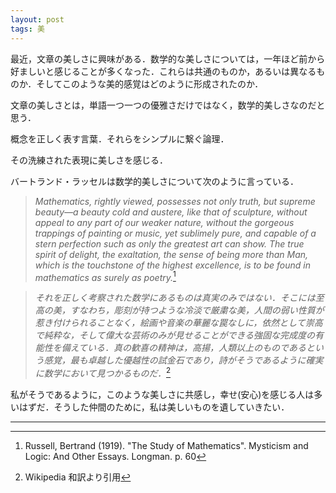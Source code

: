 ```yaml
---
layout: post
tags: 美
---
```


最近，文章の美しさに興味がある．数学的な美しさについては，一年ほど前から好ましいと感じることが多くなった．これらは共通のものか，あるいは異なるものか．そしてこのような美的感覚はどのように形成されたのか．

文章の美しさとは，単語一つ一つの優雅さだけではなく，数学的美しさなのだと思う．

概念を正しく表す言葉．それらをシンプルに繋ぐ論理．

その洗練された表現に美しさを感じる．

バートランド・ラッセルは数学的美しさについて次のように言っている．

>*Mathematics, rightly viewed, possesses not only truth, but supreme beauty—a beauty cold and austere, like that of sculpture, without appeal to any part of our weaker nature, without the gorgeous trappings of painting or music, yet sublimely pure, and capable of a stern perfection such as only the greatest art can show. The true spirit of delight, the exaltation, the sense of being more than Man, which is the touchstone of the highest excellence, is to be found in mathematics as surely as poetry.*[^1]

>*それを正しく考察された数学にあるものは真実のみではない．そこには至高の美，すなわち，彫刻が持つような冷淡で厳粛な美，人間の弱い性質が惹き付けられることなく，絵画や音楽の華麗な罠なしに，依然として崇高で純粋な，そして偉大な芸術のみが見せることができる強固な完成度の有能性を備えている．真の歓喜の精神は，高揚，人類以上のものであるという感覚，最も卓越した優越性の試金石であり，詩がそうであるように確実に数学において見つかるものだ．*[^2]

私がそうであるように，このような美しさに共感し，幸せ(安心)を感じる人は多いはずだ．そうした仲間のために，私は美しいものを遺していきたい．

---
[^1]: Russell, Bertrand (1919). "The Study of Mathematics". Mysticism and Logic: And Other Essays. Longman. p. 60
[^2]: Wikipedia 和訳より引用